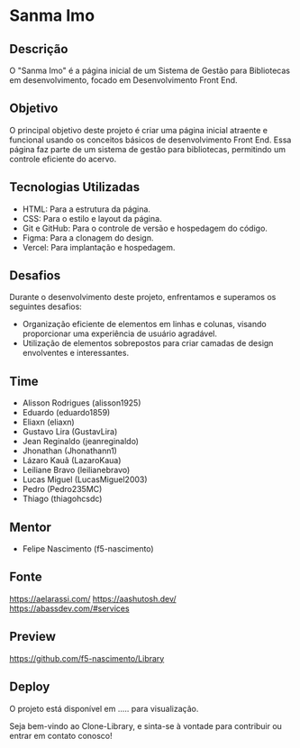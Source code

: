 # Sanma Imo
## Descrição

O "Sanma Imo" é a página inicial de um Sistema de Gestão para Bibliotecas em desenvolvimento, focado em Desenvolvimento Front End.

## Objetivo

O principal objetivo deste projeto é criar uma página inicial atraente e funcional usando os conceitos básicos de desenvolvimento Front End. Essa página faz parte de um sistema de gestão para bibliotecas, permitindo um controle eficiente do acervo.
## Tecnologias Utilizadas

- HTML: Para a estrutura da página.
- CSS: Para o estilo e layout da página.
- Git e GitHub: Para o controle de versão e hospedagem do código.
- Figma: Para a clonagem do design.
- Vercel: Para implantação e hospedagem.

## Desafios

Durante o desenvolvimento deste projeto, enfrentamos e superamos os seguintes desafios:

- Organização eficiente de elementos em linhas e colunas, visando proporcionar uma experiência de usuário agradável.
- Utilização de elementos sobrepostos para criar camadas de design envolventes e interessantes.

## Time
  
- Alisson Rodrigues (alisson1925)
- Eduardo (eduardo1859)
- Eliaxn (eliaxn)
- Gustavo Lira (GustavLira)
- Jean Reginaldo (jeanreginaldo)
- Jhonathan (Jhonathann1)
- Lázaro Kauã (LazaroKaua)
- Leiliane Bravo (leilianebravo)
- Lucas Miguel (LucasMiguel2003)
- Pedro (Pedro235MC)
- Thiago (thiagohcsdc)

## Mentor
  
- Felipe Nascimento (f5-nascimento)

## Fonte

https://aelarassi.com/
https://aashutosh.dev/
https://abassdev.com/#services

## Preview

https://github.com/f5-nascimento/Library

## Deploy

O projeto está disponível em ..... para visualização.

Seja bem-vindo ao Clone-Library, e sinta-se à vontade para contribuir ou entrar em contato conosco!
